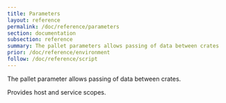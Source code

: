 ```yaml
---
title: Parameters
layout: reference
permalink: /doc/reference/parameters
section: documentation
subsection: reference
summary: The pallet parameters allows passing of data between crates
prior: /doc/reference/environment
follow: /doc/reference/script
---
```

The pallet parameter allows passing of data between crates.

Provides host and service scopes.
